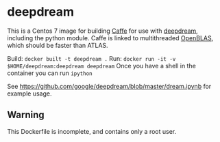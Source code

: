 deepdream
=========

This is a Centos 7 image for building [Caffe](http://caffe.berkeleyvision.org/) for use with [deepdream](https://github.com/google/deepdream), including the python module.
Caffe is linked to multithreaded [OpenBLAS](http://www.openblas.net/), which should be faster than ATLAS.

Build: `docker built -t deepdream .`
Run: `docker run -it -v $HOME/deepdream:deepdream deepdream`
Once you have a shell in the container you can run `ipython`

See https://github.com/google/deepdream/blob/master/dream.ipynb for example usage.

Warning
-------

This Dockerfile is incomplete, and contains only a root user.

